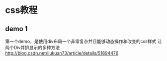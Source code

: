 # css教程

## demo 1
第一个demo，是使用div布局一个非常复杂并且能够动态操作和改变的css样式
 让两个Div并排显示的多种方法 http://blog.csdn.net/liukuan73/article/details/51894476

